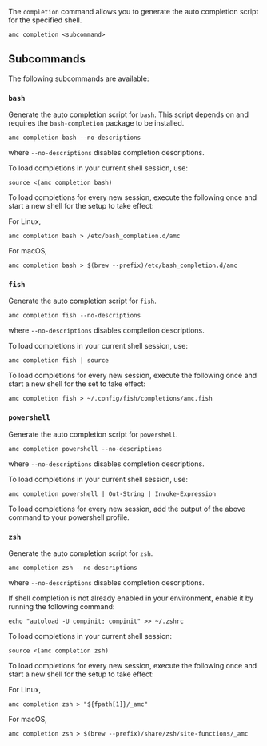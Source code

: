The `completion` command allows you to generate the auto completion script for the specified shell.

    amc completion <subcommand>

## Subcommands

The following subcommands are available:

### `bash`

Generate the auto completion script for `bash`. This script depends on and requires the `bash-completion` package to be installed.

    amc completion bash --no-descriptions

where `--no-descriptions` disables completion descriptions.

To load completions in your current shell session, use:

    source <(amc completion bash)

To load completions for every new session, execute the following once and start a new shell for the setup to take effect:

For Linux,

    amc completion bash > /etc/bash_completion.d/amc

For macOS,

    amc completion bash > $(brew --prefix)/etc/bash_completion.d/amc

### `fish`

Generate the auto completion script for `fish`.

    amc completion fish --no-descriptions

where `--no-descriptions` disables completion descriptions.

To load completions in your current shell session, use:

    amc completion fish | source

To load completions for every new session, execute the following once and start a new shell for the set to take effect:

    amc completion fish > ~/.config/fish/completions/amc.fish

### `powershell`

Generate the auto completion script for `powershell`.

    amc completion powershell --no-descriptions

where `--no-descriptions` disables completion descriptions.

To load completions in your current shell session, use:

    amc completion powershell | Out-String | Invoke-Expression

To load completions for every new session, add the output of the above command
to your powershell profile.

### `zsh`

Generate the auto completion script for `zsh`.

    amc completion zsh --no-descriptions

where `--no-descriptions` disables completion descriptions.

If shell completion is not already enabled in your environment, enable it by running the following command:

    echo "autoload -U compinit; compinit" >> ~/.zshrc

To load completions in your current shell session:

    source <(amc completion zsh)

To load completions for every new session, execute the following once and start a new shell for the setup to take effect:

For Linux,

    amc completion zsh > "${fpath[1]}/_amc"

For macOS,

    amc completion zsh > $(brew --prefix)/share/zsh/site-functions/_amc
